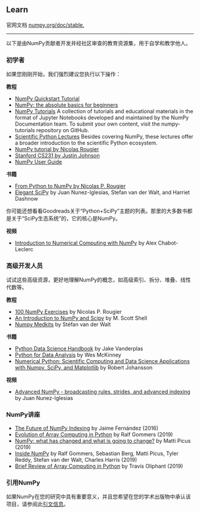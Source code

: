 ## Learn
官网文档 [numpy.org/doc/stable.](https://numpy.org/doc/stable/)

---

以下是由NumPy贡献者开发并经社区审查的教育资源集，用于自学和教学他人。

### 初学者

如果您刚刚开始，我们强烈建议您执行以下操作：

**教程**

* [NumPy Quickstart Tutorial](https://numpy.org/devdocs/user/quickstart.html)
* [NumPy: the absolute basics for beginners](https://numpy.org/devdocs/user/absolute_beginners.html)
* [NumPy Tutorials](https://numpy.org/numpy-tutorials/) A collection of tutorials and educational materials in the format of Jupyter Notebooks developed and maintained by the NumPy Documentation team. To submit your own content, visit the numpy-tutorials repository on GitHub.
* [Scientific Python Lectures](https://lectures.scientific-python.org/) Besides covering NumPy, these lectures offer a broader introduction to the scientific Python ecosystem.
* [NumPy tutorial by Nicolas Rougier](https://github.com/rougier/numpy-tutorial)
* [Stanford CS231 by Justin Johnson](https://cs231n.github.io/python-numpy-tutorial/)
* [NumPy User Guide](https://numpy.org/devdocs)
  
**书籍**

* [From Python to NumPy by Nicolas P. Rougier](https://www.labri.fr/perso/nrougier/from-python-to-numpy/)
* [Elegant SciPy](https://www.amazon.com/Elegant-SciPy-Art-Scientific-Python/dp/1491922877) by Juan Nunez-Iglesias, Stefan van der Walt, and Harriet Dashnow

你可能还想看看Goodreads关于“Python+SciPy”主题的列表。那里的大多数书都是关于“SciPy生态系统”的，它的核心是NumPy。

**视频**

* [Introduction to Numerical Computing with NumPy](https://youtu.be/ZB7BZMhfPgk) by Alex Chabot-Leclerc

### 高级开发人员

试试这些高级资源，更好地理解NumPy的概念，如高级索引、拆分、堆叠、线性代数等。

**教程**

* [100 NumPy Exercises](https://www.labri.fr/perso/nrougier/teaching/numpy.100/index.html) by Nicolas P. Rougier
* [An Introduction to NumPy and Scipy](https://engineering.ucsb.edu/~shell/che210d/numpy.pdf) by M. Scott Shell
* [Numpy Medkits](https://mentat.za.net/numpy/numpy_advanced_slides/) by Stéfan van der Walt

**书籍**

* [Python Data Science Handbook](https://www.amazon.com/Python-Data-Science-Handbook-Essential/dp/1098121228) by Jake Vanderplas
* [Python for Data Analysis](https://www.amazon.com/Python-Data-Analysis-Wrangling-Jupyter/dp/109810403X) by Wes McKinney
* [Numerical Python: Scientific Computing and Data Science Applications with Numpy, SciPy, and Matplotlib](https://www.amazon.com/Numerical-Python-Scientific-Applications-Matplotlib/dp/1484242459) by Robert Johansson

**视频**

* [Advanced NumPy - broadcasting rules, strides, and advanced indexing](https://www.youtube.com/watch?v=cYugp9IN1-Q) by Juan Nunez-Iglesias

### NumPy讲座

* [The Future of NumPy Indexing](https://www.youtube.com/watch?v=o0EacbIbf58) by Jaime Fernández (2016)
* [Evolution of Array Computing in Python](https://www.youtube.com/watch?v=HVLPJnvInzM&t=10s) by Ralf Gommers (2019)
* [NumPy: what has changed and what is going to change?](https://www.youtube.com/watch?v=YFLVQFjRmPY) by Matti Picus (2019)
* [Inside NumPy](https://www.youtube.com/watch?v=dBTJD_FDVjU) by Ralf Gommers, Sebastian Berg, Matti Picus, Tyler Reddy, Stefan van der Walt, Charles Harris (2019)
* [Brief Review of Array Computing in Python](https://www.youtube.com/watch?v=f176j2g2eNc) by Travis Oliphant (2019)

### 引用NumPy

如果NumPy在您的研究中具有重要意义，并且您希望在您的学术出版物中承认该项目，请参阅此[引文信息](https://numpy.org/citing-numpy/)。
